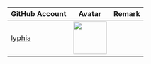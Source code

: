 | GitHub Account                      | Avatar                                                                                                   | Remark   |
|-------------------------------------|----------------------------------------------------------------------------------------------------------|----------|
| [lyphia](https://github.com/lyphia) | <a href="https://github.com/lyphia"><img src="https://github.com/lyphia.png" width=75px height=75px></a> |          |